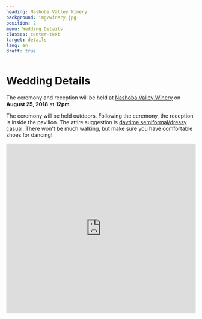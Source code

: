 ```yaml
---
heading: Nashoba Valley Winery
background: img/winery.jpg
position: 2
menu: Wedding Details
classes: center-text
target: details
lang: en
draft: true
---
```


# Wedding Details

The ceremony and reception will be held at [Nashoba Valley Winery](https://nashobawinery.com/) on **August 25, 2018** at **12pm**

The ceremony will be held outdoors. Following the ceremony, the reception is inside the pavilion. The attire suggestion is [daytime semiformal/dressy casual](http://mentalfloss.com/article/80325/what-7-wedding-dress-codes-really-mean). There won't be much walking, but make sure you have comfortable shoes for dancing!

<p><iframe height="450" frameborder="0" style="border:0; width: 100%;" src="https://www.google.com/maps/embed/v1/place?q=place_id:ChIJLTJ6pY7y44kRQy3ZOZLud5Y&key=AIzaSyAzfHzyi7djwhqBvYQlcwEwTVa-Amyl1oc" allowfullscreen></iframe></p>
